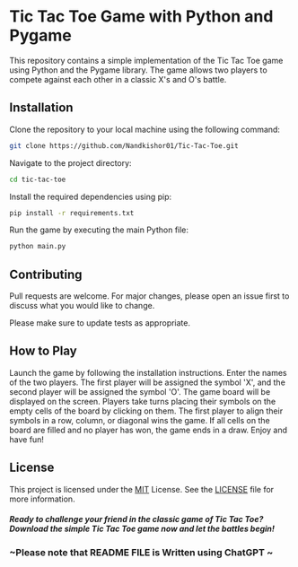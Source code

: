 #  Tic Tac Toe Game with Python and Pygame

This repository contains a simple implementation of the Tic Tac Toe game using Python and the Pygame library. The game allows two players to compete against each other in a classic X's and O's battle.

## Installation
Clone the repository to your local machine using the following command:

```bash
git clone https://github.com/Nandkishor01/Tic-Tac-Toe.git
```
Navigate to the project directory:
```bash
cd tic-tac-toe
```
Install the required dependencies using pip:
```bash
pip install -r requirements.txt
```
Run the game by executing the main Python file:
```bash
python main.py
```

## Contributing

Pull requests are welcome. For major changes, please open an issue first
to discuss what you would like to change.

Please make sure to update tests as appropriate.


## How to Play
Launch the game by following the installation instructions.
Enter the names of the two players.
The first player will be assigned the symbol 'X', and the second player will be assigned the symbol 'O'.
The game board will be displayed on the screen.
Players take turns placing their symbols on the empty cells of the board by clicking on them.
The first player to align their symbols in a row, column, or diagonal wins the game.
If all cells on the board are filled and no player has won, the game ends in a draw.
Enjoy and have fun!

## License

This project is licensed under the [MIT](https://choosealicense.com/licenses/mit/) License. See the [LICENSE](https://choosealicense.com/licenses/mit/) file for more information.


##### Ready to challenge your friend in the classic game of Tic Tac Toe? Download the simple Tic Tac Toe game now and let the battles begin!




### ~Please note that README FILE is  Written using ChatGPT ~
